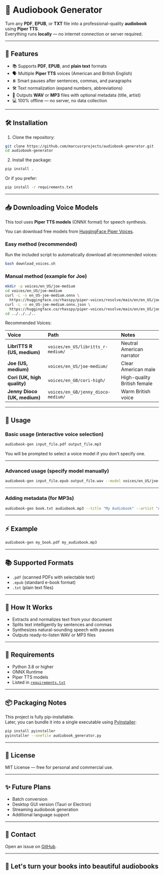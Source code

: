 # 📖 Audiobook Generator

Turn any **PDF**, **EPUB**, or **TXT** file into a professional-quality **audiobook** using **Piper TTS**.  
Everything runs **locally** — no internet connection or server required.

---

## 🚀 Features

- 📚 Supports **PDF**, **EPUB**, and **plain text** formats
- 🗣️ Multiple **Piper TTS** voices (American and British English)
- ⏸️ Smart pauses after sentences, commas, and paragraphs
- 🛠️ Text normalization (expand numbers, abbreviations)
- 🎵 Outputs **WAV** or **MP3** files with optional metadata (title, artist)
- 💻 100% offline — no server, no data collection

---

## 🛠 Installation

1. Clone the repository:

```bash
git clone https://github.com/marcusrprojects/audiobook-generator.git
cd audiobook-generator
```

2. Install the package:

```bash
pip install .
```

Or if you prefer:

```bash
pip install -r requirements.txt
```

---

## 📥 Downloading Voice Models

This tool uses **Piper TTS models** (ONNX format) for speech synthesis.

You can download free models from [HuggingFace Piper Voices](https://huggingface.co/rhasspy/piper-voices).

### Easy method (recommended)

Run the included script to automatically download all recommended voices:

```bash
bash download_voices.sh
```

### Manual method (example for Joe)

```bash
mkdir -p voices/en_US/joe-medium
cd voices/en_US/joe-medium
curl -L -o en_US-joe-medium.onnx \
  https://huggingface.co/rhasspy/piper-voices/resolve/main/en/en_US/joe/medium/en_US-joe-medium.onnx
curl -L -o en_US-joe-medium.onnx.json \
  https://huggingface.co/rhasspy/piper-voices/resolve/main/en/en_US/joe/medium/en_US-joe-medium.onnx.json
cd ../../../..
```

Recommended Voices:

| Voice | Path | Notes |
|:------|:-----|:------|
| **LibriTTS R (US, medium)** | `voices/en_US/libritts_r-medium/` | Neutral American narrator |
| **Joe (US, medium)** | `voices/en_US/joe-medium/` | Clear American male |
| **Cori (UK, high quality)** | `voices/en_GB/cori-high/` | High-quality British female |
| **Jenny Dioco (UK, medium)** | `voices/en_GB/jenny_dioco-medium/` | Warm British voice |

---

## 🌟 Usage

### Basic usage (interactive voice selection)

```bash
audiobook-gen input_file.pdf output_file.mp3
```

You will be prompted to select a voice model if you don't specify one.

---

### Advanced usage (specify model manually)

```bash
audiobook-gen input_file.epub output_file.wav --model voices/en_US/joe-medium/en_US-joe-medium.onnx
```

---

### Adding metadata (for MP3s)

```bash
audiobook-gen book.txt audiobook.mp3 --title "My Audiobook" --artist "Author Name"
```

---

## ⚡ Example

```bash
audiobook-gen my_book.pdf my_audiobook.mp3
```

---

## 📚 Supported Formats

- `.pdf` (scanned PDFs with selectable text)
- `.epub` (standard e-book format)
- `.txt` (plain text files)

---

## 🧐 How It Works

- Extracts and normalizes text from your document
- Splits text intelligently by sentences and commas
- Synthesizes natural-sounding speech with pauses
- Outputs ready-to-listen WAV or MP3 files

---

## 📝 Requirements

- Python 3.8 or higher
- ONNX Runtime
- Piper TTS models
- Listed in [`requirements.txt`](requirements.txt)

---

## 📦 Packaging Notes

This project is fully pip-installable.  
Later, you can bundle it into a single executable using [PyInstaller](https://pyinstaller.org/):

```bash
pip install pyinstaller
pyinstaller --onefile audiobook_generator.py
```

---

## 📜 License

MIT License — free for personal and commercial use.

---

## ✨ Future Plans

- Batch conversion
- Desktop GUI version (Tauri or Electron)
- Streaming audiobook generation
- Additional language support

---

## 📩 Contact

Open an issue on [GitHub](https://github.com/marcusrprojects/audiobook-generator/issues).

---

## 🏁 Let's turn your books into beautiful audiobooks
